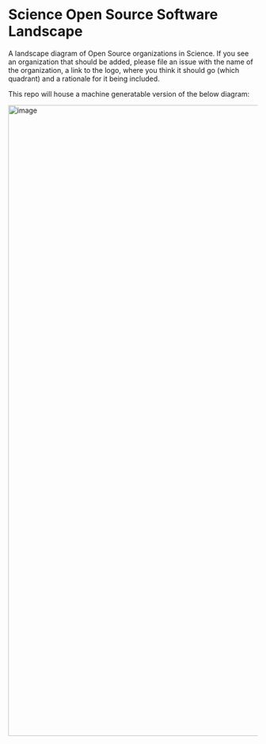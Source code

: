 # Science Open Source Software Landscape

A landscape diagram of Open Source organizations in Science. If you see an organization that should be added, please file an issue with the name of the organization, a link to the logo, where you think it should go (which quadrant) and a rationale for it being included. 

This repo will house a machine generatable version of the below diagram:

<img width="1274" alt="image" src="https://github.com/orgmycology/scienceosslandscape/assets/119403/81dbde3e-dea0-440f-877e-f170d60582f9">


